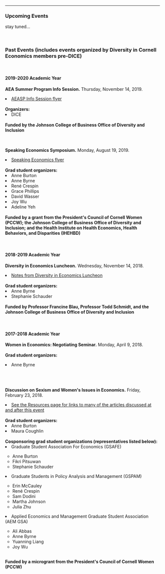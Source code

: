 
---

<!--
layout: page
title: Events
description: Upcoming and past events organized by Diversity in Cornell Economics members
---
-->

<!--[click here for the most recent version of the paper]({{ BASE_PATH}}/pages/working_papers/sample-working-paper.pdf)-->


<!-- Note: this is how to write a comment in HTML. Everything in here won't show up on your webpage.-->

<!--
To increase the size of the title, use fewer # in front of the paper title.
To decrease the size of the title, use more #. 
To remove the italics, remove the * before and after the description
To remove the underline from the title, remove the <u> tags (<u> and </u>)
-->



<html lang="en">
  <head>
    <meta charset="utf-8">
    <meta name="description" content="Events">
  
  </head>

        

<div class="page-header">
  <h3>Upcoming Events </h3>
</div>

<div class="row-fluid">
  <div class="span12">
    stay tuned...
   
   <br/>
   <br/>
   <br/>

<div class="page-header">
<h3>Past Events (includes events organized by Diversity in Cornell Economics members pre-DICE)</h3>
</div>

<br/>
<div class="page-header">
<h4>2019-2020 Academic Year</h4>
</div>

<strong>AEA Summer Program Info Session.</strong> Thursday, November 14, 2019.
<li><a href="{{ BASE_PATH }}/assets/AEASP_info_session_cornell.pdf">AEASP Info Session flyer</a></li>
<br/>
<strong>Organizers:</strong>
<li>DICE</li>

<br/>	
<strong>Funded by the Johnson College of Business Office of Diversity and Inclusion</strong>

<br/>
<br/>
<br/>

<strong>Speaking Economics Symposium.</strong> Monday, August 19, 2019.
<li><a href="{{ BASE_PATH }}/assets/Speaking Economics.pdf">Speaking Economics flyer</a></li>
<br/>
<strong>Grad student organizers:</strong>
<li>Anne Burton</li>
<li>Anne Byrne</li>
<li>Ren&eacute; Crespin</li>
<li>Grace Phillips</li>
<li>David Wasser</li>
<li>Joy Wu</li>
<li>Adeline Yeh</li>
<br/>
<strong>Funded by a grant from the President's Council of Cornell Women (PCCW); the Johnson College of Business Office of Diversity and Inclusion; and the Health Institute on Health Economics, Health Behaviors, and Disparities (IHEHBD)</strong>
<br/>
<br/>
<br/>

<div class="page-header">
<h4>2018-2019 Academic Year</h4>
</div>

<strong>Diversity in Economics Luncheon.</strong> Wednesday, November 14, 2018.
<li><a href="{{ BASE_PATH}}/assets/Diversity Luncheon Notes.pdf">Notes from Diversity in Economics Luncheon</a></li>
<br/>
<strong>Grad student organizers:</strong>
<li>Anne Byrne</li>
<li>Stephanie Schauder</li>
<br/>	
<strong>Funded by Professor Francine Blau, Professor Todd Schmidt, and the Johnson College of Business Office of Diversity and Inclusion</strong>

<br/>
<br/>
<br/>

<div class="page-header">
<h4>2017-2018 Academic Year</h4>
</div>

<strong>Women in Economics: Negotiating Seminar.</strong> Monday, April 9, 2018.
<br/>
<br/>
<strong>Grad student organizers:</strong>
<li>Anne Byrne</li>

<br/>
<br/>
<br/>

<strong>Discussion on Sexism and Women's Issues in Economics.</strong> Friday, February 23, 2018.
<li><a href="{{ BASE_PATH}}/pages/resources.html">See the Resources page for links to many of the articles discussed at and after this event</a></li>
<br/>
<strong>Grad student organizers:</strong>
<li>Anne Burton</li>
<li>Maura Coughlin</li>
<br/>
<strong>Cosponsoring grad student organizations (representatives listed below):</strong>
<li>Graduate Student Association For Economics (GSAFE)</li>
	<ul type="circle">
	<li>Anne Burton</li>
	<li>Fikri Pitsuwan</li>
	<li>Stephanie Schauder</li>
	</ul>
<li>Graduate Students in Policy Analysis and Management (GSPAM)</li>
	<ul type="circle">
	<li>Erin McCauley</li>
	<li>Ren&eacute; Crespin</li>
	<li>Sam Dodini</li>
	<li>Martha Johnson</li>
	<li>Julia Zhu</li>
	</ul>
<li>Applied Economics and Management Graduate Student Association (AEM GSA)</li>
	<ul type="circle">
	<li>Ali Abbas</li>
	<li>Anne Byrne</li>
	<li>Yuanning Liang</li>
	<li>Joy Wu</li>
	</ul>

<br/>	
<strong>Funded by a microgrant from the President's Council of Cornell Women (PCCW)</strong>

<br/>
<br/>
<br/>


  </div>
</div>


<br/>
<br/>
<br/>

     
  <span id="lastModified"></span>

  

    
</html>